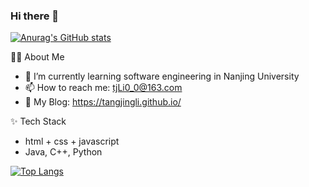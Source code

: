 ### Hi there 👋


<!-- **tangjingLI/tangjingLi** is a ✨ _special_ ✨ repository because its `README.md` (this file) appears on your GitHub profile.

Here are some ideas to get you started:

- 🔭 I’m currently working on ...
- 🌱 I’m currently learning ...
- 👯 I’m looking to collaborate on ...
- 🤔 I’m looking for help with ...
- 💬 Ask me about ...
- 📫 How to reach me: ...
- 😄 Pronouns: ...
- ⚡ Fun fact: ... -->


[![Anurag's GitHub stats](https://github-readme-stats.vercel.app/api?username=tangjingLi)](https://github.com/anuraghazra/github-readme-stats)

🏃🏻 About Me

- 🌱 I’m currently learning software engineering in Nanjing University
- 📫 How to reach me: tjLi0_0@163.com
- 🔭 My Blog: https://tangjingli.github.io/

✨ Tech Stack

- html + css + javascript
- Java, C++, Python

[![Top Langs](https://github-readme-stats.vercel.app/api/top-langs/?username=anuraghazra&layout=compact)](https://github.com/anuraghazra/github-readme-stats)
